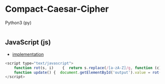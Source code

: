 # Compact-Caesar-Cipher

Python3 (py)
```py

```



## JavaScript (js)
- [implementation](http://stackoverflow.com/a/617685/987044)
```js
<script type="text/javascript">
    function rot(s, i)    {  return s.replace(/[a-zA-Z]/g, function (c) {  return String.fromCharCode((c <= 'Z' ? 90 : 122) >= (c = c.charCodeAt(0) + i) ? c : c - 26); });   }
    function update() {  document.getElementById('output').value = rot(document.getElementById('input').value, +document.getElementById('rot').value);   }
</script>
```


